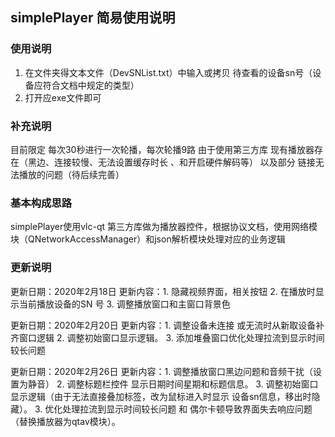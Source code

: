 
## simplePlayer 简易使用说明

### 使用说明
1. 在文件夹得文本文件（DevSNList.txt）中输入或拷贝 待查看的设备sn号（设备应符合文档中规定的类型）
2. 打开应exe文件即可

### 补充说明
目前限定 每次30秒进行一次轮播，每次轮播9路
由于使用第三方库 现有播放器存在（黑边、连接较慢、无法设置缓存时长 、和开启硬件解码等）
以及部分 链接无法播放的问题（待后续完善）

### 基本构成思路

simplePlayer使用vlc-qt 第三方库做为播放器控件，根据协议文档，使用网络模块（QNetworkAccessManager）和json解析模块处理对应的业务逻辑

### 更新说明 

更新日期：2020年2月18日 
更新内容：1. 隐藏视频界面，相关按钮
          2. 在播放时显示当前播放设备的SN 号
          3. 调整播放窗口和主窗口背景色 		  


更新日期：2020年2月20日 
更新内容：1. 调整设备未连接 或无流时从新取设备补齐窗口逻辑
          2. 调整初始窗口显示逻辑。
          3. 添加堆叠窗口优化处理拉流到显示时间较长问题 	

更新日期：2020年2月26日 
更新内容：1. 调整播放窗口黑边问题和音频干扰（设置为静音）
          2. 调整标题栏控件 显示日期时间星期和标题信息。
		  3. 调整初始窗口显示逻辑（由于无法直接叠加标签，改为鼠标进入时显示 设备sn信息，移出时隐藏）。
          3. 优化处理拉流到显示时间较长问题 和 偶尔卡顿导致界面失去响应问题（替换播放器为qtav模块）。	
